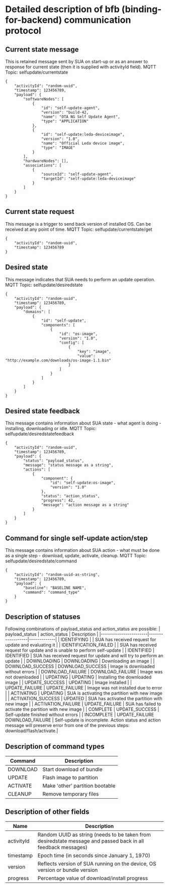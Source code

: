 # Detailed description of bfb (binding-for-backend) communication protocol

## Current state message
This is retained message sent by SUA on start-up or as an answer to response for current state (then it is supplied with activityId field).
MQTT Topic: selfupdate/currentstate
```
{
    "activityId": "random-uuid",
    "timestamp": 123456789,
    "payload": {
        "softwareNodes": [
            {
                "id": "self-update-agent",
                "version": "build-42,
                "name": "OTA NG Self Update Agent",
                "type": "APPLICATION"
            },
            {
                "id": "self-update:leda-deviceimage",
                "version": "1.0",
                "name": "Official Leda device image",
                "type": "IMAGE"
            }
        ],
        "hardwareNodes": [],
        "associations": [
            {
                "sourceId": "self-update-agent",
                "targetId": "self-update:leda-deviceimage"
            }
        ]
    }
}
```

## Current state request
This message is a trigger to send back version of installed OS. Can be received at any point of time.
MQTT Topic: selfupdate/currentstate/get
```
{
    "activityId": "random-uuid",
    "timestamp": 123456789
}
```

## Desired state
This message indicates that SUA needs to perform an update operation.
MQTT Topic: selfupdate/desiredstate
```
{
    "activityId": "random-uuid",
    "timestamp": 123456789,
    "payload": {
        "domains": [
            {
                "id": "self-update",
                "components": [
                    {
                        "id": "os-image",
                        "version": "1.0",
                        "config": [
                            {
                                "key": "image",
                                "value": "http://example.com/downloads/os-image-1.1.bin"
                            }
                        ]
                    }
                ]
            }
        ]
    }
}
```

## Desired state feedback
This message contains information about SUA state - what agent is doing - installing, downloading or idle.
MQTT Topic: selfupdate/desiredstatefeedback
```
{
    "activityId": "random-uuid",
    "timestamp": 123456789,
    "payload": {
        "status": "payload_status",
        "message": "status message as a string",
        "actions": [
            {
                "component": {
                    "id": "self-update:os-image",
                    "version": "1.0"
                },
                "status": "action_status",
                "progress": 42,
                "message": "action message as a string"
            }
        ]
    }
}
```

## Command for single self-update action/step
This message contains information about SUA action - what must be done as a single step - download, update, activate, cleanup.
MQTT Topic: selfupdate/desiredstate/command
```
{
    "activityId": "random-uuid-as-string",
    "timestamp": 123456789,
    "payload": {
        "baseline": "BASELINE NAME",
        "command": "command_type"
    }
}
```

## Description of statuses
Following combinations of payload_status and action_status are possible:
| payload_status        | action_status    | Description |
|-----------------------|------------------|-------------|
| IDENTIFYING           |                  | SUA has received request for update and evaluating it |
| IDENTIFICATION_FAILED |                  | SUA has received request for update and is unable to perform self-update |
| IDENTIFIED            | IDENTIFIED       | SUA has received request for update and will try to perform an update |
| DOWNLOADING           | DOWNLOADING      | Downloading an image |
| DOWNLOAD_SUCCESS      | DOWNLOAD_SUCCESS | Image is downloaded without errors |
| DOWNLOAD_FAILURE      | DOWNLOAD_FAILURE | Image was not downloaded |
| UPDATING              | UPDATING         | Installing the downloaded image |
| UPDATE_SUCCESS        | UPDATING         | Image installed |
| UPDATE_FAILURE        | UPDATE_FAILURE   | Image was not installed due to error |
| ACTIVATING            | UPDATING         | SUA is activating the partition with new image |
| ACTIVATION_SUCCESS    | UPDATED          | SUA has activated the partition with new image |
| ACTIVATION_FAILURE    | UPDATE_FAILURE   | SUA has failed to activate the partition with new image |
| COMPLETE              | UPDATE_SUCCESS   | Self-update finished without errors |
| INCOMPLETE            | UPDATE_FAILURE<br>DOWNLOAD_FAILURE | Self-update is incomplete. Action status and action<br>message will preserve error from one of the previous steps: download/flash/activate.|

## Description of command types
| Command  | Description |
|----------|-------------|
| DOWNLOAD | Start download of bundle |
| UPDATE   | Flash image to partition |
| ACTIVATE | Make 'other' partition bootable |
| CLEANUP  | Remove temporary files |

## Description of other fields
| Name       | Description |
|------------|-------------|
| activityId | Random UUID as string (needs to be taken from desiredstate message and passed back in all feedback messages) |
| timestamp  | Epoch time (in seconds since January 1, 1970) |
| version    | Reflects version of SUA running on the device, OS version or bundle version |
| progress   | Percentage value of download/install progress |

